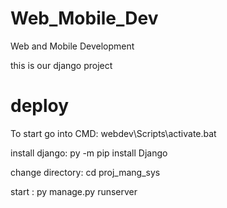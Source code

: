 # Web_Mobile_Dev
Web and Mobile Development 

 this is our django project
# deploy

To start go into CMD:
webdev\Scripts\activate.bat

install django:
py -m pip install Django

change directory:
cd proj_mang_sys

start :
py manage.py runserver


 
